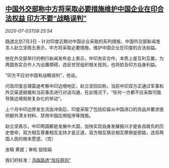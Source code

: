 <!--1593766522000-->
[中国外交部称中方将采取必要措施维护中国企业在印合法权益 印方不要“战略误判”](https://cn.reuters.com/article/china-mofa-india-apps-restrictions-0703-idCNKBS2440X9)
------

<div><i>2020-07-03T08:25:54</i></div><div class="StandardArticleBody_body"><p>路透北京7月3日 - 针对印度近期对中国企业采取的系列措施，中国外交部新闻发言人赵立坚周五表示，中方将采取必要措施，维护中国企业在印度的合法权益。 </p><p>他在外交部举行的例行新闻发布会上表示，中印务实合作，本质上是互利互赢，为两国务实合作人为设置障碍，违反世贸组织相关规则，也将损及印方自身利益。 </p><p>“印方不应对中国有战略误判”，他说。  </p><p>问及印度总理莫迪考察中印边境地区，赵立坚回应称，当前中印双方正通过军事和外交渠道就缓和当前事态进行对话沟通，在此情况下，“任何一方都不应采取可能导致边境局势复杂化的举动“。   </p><p>上个月中印边界发生流血冲突后，印度采取了包括扣留从中国进口的货品并要求提供额外清关材料、禁用中国应用程序等措施。 </p><p>赵立坚表示，中印两国都是发展中大国，加快实现自身发展振兴才是各自肩负的历史使命，双方相互尊重相互支持才是正道，双方相互猜忌相互摩擦是邪路，违背两国人民的根本愿望。（完） </p><div class="Attribution_container"><div class="Attribution_attribution"><p class="Attribution_content">发稿 黄斌；审校 屈桂娟</p></div></div><div class="StandardArticleBody_trustBadgeContainer"><span class="StandardArticleBody_trustBadgeTitle">我们的标准：</span><span class="trustBadgeUrl"><a href="https://www.thomsonreuters.cn/content/dam/openweb/documents/pdf/china/brochures/about-us-1.pdf">汤森路透“信任原则”</a></span></div></div>

